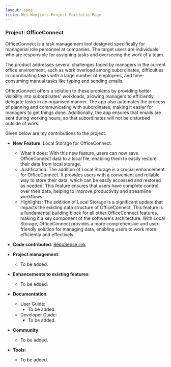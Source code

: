 ```yaml
---
layout: page
title: Wei Wenjie's Project Portfolio Page
---
```


### Project: OfficeConnect

OfficeConnect is a task management tool designed specifically for managerial role personnel at companies. The target users are individuals who are responsible for assigning tasks and overseeing the work of a team.

The product addresses several challenges faced by managers in the current office environment, such as work overload among subordinates, difficulties in coordinating tasks with a large number of employees, and time-consuming manual tasks like typing and sending emails.

OfficeConnect offers a solution to these problems by providing better visibility into subordinates' workloads, allowing managers to efficiently delegate tasks in an organised manner. The app also automates the process of planning and communicating with subordinates, making it easier for managers to get things done. Additionally, the app ensures that emails are sent during working hours, so that subordinates will not be disturbed outside of work.

Given below are my contributions to the project.

* **New Feature**: Local Storage for OfficeConnect.
  * What it does: With this new feature, users can now save OfficeConnect data to a local file, enabling them to easily restore their data from local storage.
  * Justification: The addition of Local Storage is a crucial enhancement for OfficeConnect. It provides users with a convenient and reliable way to store their data, which can be easily accessed and restored as needed. This feature ensures that users have complete control over their data, helping to improve productivity and streamline workflows.
  * Highlights: The addition of Local Storage is a significant update that impacts the existing data structure of OfficeConnect. This feature is a fundamental building block for all other OfficeConnect features, making it a key component of the software's architecture. With Local Storage, OfficeConnect provides a more comprehensive and user-friendly solution for managing data, enabling users to work more efficiently and effectively.
  

* **Code contributed**: [RepoSense link]()

* **Project management**:
  * To be added.

* **Enhancements to existing features**:
  * To be added.

* **Documentation**:
  * User Guide:
    * To be added.
  * Developer Guide:
    * To be added.


* **Community**:
  * To be added.

* **Tools**:
  * To be added.
